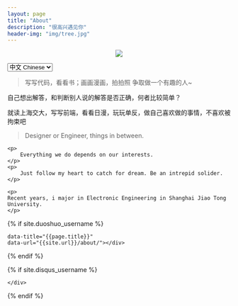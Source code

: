 ```yaml
---
layout: page
title: "About"
description: "很高兴遇见你"
header-img: "img/tree.jpg"
---
```


<center>
    <p><img src="http://wangkunyu.github.io/img/selfWu.JPG" align="center"></p>
</center>

<select onchange= "onLanChange(this.options[this.options.selectedIndex].value)">
    <option value="0" selected> 中文 Chinese </option>
    <option value="1"> 英语 English </option>
</select>

<!-- Chinese Version -->
<div class="zh post-container">
    <blockquote>
        写写代码，看看书；画画漫画，拍拍照
        争取做一个有趣的人~
    </blockquote>
    <p>
    自己想出解答，和判断别人说的解答是否正确，何者比较简单？</p>
    <p>
    就读上海交大，写写前端，看看日漫，玩玩单反，做自己喜欢做的事情，不喜欢被拘束吧
    </p>


</div>

<!-- English Version -->
<div class="en post-container">
    <blockquote>
        Designer or Engineer, things in between.
    </blockquote>

    <p>
        Everything we do depends on our interests.
    </p>
    <p>
        Just follow my heart to catch for dream. Be an intrepid solider.
    </p>

    <p>
    Recent years, i major in Electronic Engineering in Shanghai Jiao Tong University.
    </p>


</div>

<!-- Handle Language Change -->
<script type="text/javascript">
    var $zh = document.querySelector(".zh");
    var $en = document.querySelector(".en");
    function onLanChange(index){
        if(index == 0){
            $zh.style.display = "block";
            $en.style.display = "none";
        }else{
            $en.style.display = "block";
            $zh.style.display = "none";
        }
    }
    onLanChange(0);
</script>



{% if site.duoshuo_username %}
<!-- 多说评论框 start -->
<div class="comment">
    <div class="ds-thread"
    {% if site.duoshuo_username == "huxblog" %}
        data-thread-id="1187623191091085319"
    {% else %}
        data-thread-key="{{site.duoshuo_username}}/about"
    {% endif %}

    data-title="{{page.title}}"
    data-url="{{site.url}}/about/"></div>
</div>
<!-- 多说评论框 end -->

<!-- Duoshuo hacking -->
<input id="dsUser" type="hidden" value="{{site.duoshuo_username}}"  />

<!-- 多说公共JS代码 start (一个网页只需插入一次) -->
<script type="text/javascript">
    // dynamic User hacking by Hux
    var _user = document.getElementById('dsUser').value;
    // duoshuo comment query.
    var duoshuoQuery = {short_name: _user };
    (function() {
        var ds = document.createElement('script');
        ds.type = 'text/javascript';ds.async = true;
        ds.src = (document.location.protocol == 'https:' ? 'https:' : 'http:') + '//static.duoshuo.com/embed.js';
        ds.charset = 'UTF-8';
        (document.getElementsByTagName('head')[0]
         || document.getElementsByTagName('body')[0]).appendChild(ds);
    })();
</script>
<!-- 多说公共JS代码 end -->
{% endif %}


{% if site.disqus_username %}
<!-- disqus 评论框 start -->
<div class="comment">
    <div id="disqus_thread" class="disqus-thread">

    </div>
</div>
<!-- disqus 评论框 end -->

<!-- disqus 公共JS代码 start (一个网页只需插入一次) -->
<script type="text/javascript">
    /* * * CONFIGURATION VARIABLES * * */
    var disqus_shortname = "{{site.disqus_username}}";
    var disqus_identifier = "{{site.disqus_username}}/{{page.url}}";
    var disqus_url = "{{site.url}}{{page.url}}";

    (function() {
        var dsq = document.createElement('script'); dsq.type = 'text/javascript'; dsq.async = true;
        dsq.src = '//' + disqus_shortname + '.disqus.com/embed.js';
        (document.getElementsByTagName('head')[0] || document.getElementsByTagName('body')[0]).appendChild(dsq);
    })();
</script>
<!-- disqus 公共JS代码 end -->
{% endif %}


